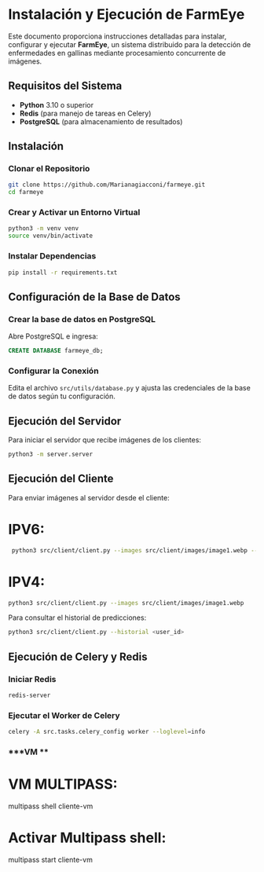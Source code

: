 # Instalación y Ejecución de FarmEye  

Este documento proporciona instrucciones detalladas para instalar, configurar y ejecutar **FarmEye**, un sistema distribuido para la detección de enfermedades en gallinas mediante procesamiento concurrente de imágenes.

## **Requisitos del Sistema**
- **Python** 3.10 o superior  
- **Redis** (para manejo de tareas en Celery)  
- **PostgreSQL** (para almacenamiento de resultados)  

## **Instalación**  

### **Clonar el Repositorio**  
```bash
git clone https://github.com/Marianagiacconi/farmeye.git
cd farmeye
```

### **Crear y Activar un Entorno Virtual**  
```bash
python3 -m venv venv
source venv/bin/activate
```

### **Instalar Dependencias**  
```bash
pip install -r requirements.txt
```

## **Configuración de la Base de Datos**  

### **Crear la base de datos en PostgreSQL**  
Abre PostgreSQL e ingresa:  
```sql
CREATE DATABASE farmeye_db;
```

###  **Configurar la Conexión**  
Edita el archivo `src/utils/database.py` y ajusta las credenciales de la base de datos según tu configuración.


## **Ejecución del Servidor**  
Para iniciar el servidor que recibe imágenes de los clientes:  
```bash
python3 -m server.server
```

## **Ejecución del Cliente**  
Para enviar imágenes al servidor desde el cliente:  
# IPV6: 
```bash
 python3 src/client/client.py --images src/client/images/image1.webp --host fe80::d25:d801:69ca:92b1%wlp0s20f3 --port 5000
```
# IPV4: 
```bash
python3 src/client/client.py --images src/client/images/image1.webp 
```
Para consultar el historial de predicciones:  
```bash
python3 src/client/client.py --historial <user_id>
```
## **Ejecución de Celery y Redis**  

### **Iniciar Redis**  
```bash
redis-server
```

### **Ejecutar el Worker de Celery**  
```bash
celery -A src.tasks.celery_config worker --loglevel=info
```

### ***VM **
# VM MULTIPASS: 
multipass shell cliente-vm

# Activar Multipass shell:
multipass start cliente-vm
